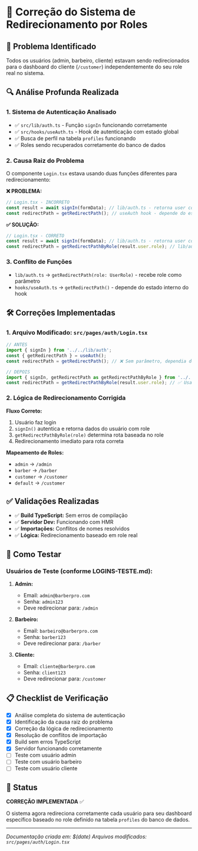 # 🔧 Correção do Sistema de Redirecionamento por Roles

## 🚨 Problema Identificado

Todos os usuários (admin, barbeiro, cliente) estavam sendo redirecionados para o dashboard do cliente (`/customer`) independentemente do seu role real no sistema.

## 🔍 Análise Profunda Realizada

### 1. **Sistema de Autenticação Analisado**
- ✅ `src/lib/auth.ts` - Função `signIn` funcionando corretamente
- ✅ `src/hooks/useAuth.ts` - Hook de autenticação com estado global
- ✅ Busca de perfil na tabela `profiles` funcionando
- ✅ Roles sendo recuperados corretamente do banco de dados

### 2. **Causa Raiz do Problema**

O componente `Login.tsx` estava usando duas funções diferentes para redirecionamento:

**❌ PROBLEMA:**
```typescript
// Login.tsx - INCORRETO
const result = await signIn(formData); // lib/auth.ts - retorna user com role
const redirectPath = getRedirectPath(); // useAuth hook - depende do estado que pode não estar atualizado
```

**✅ SOLUÇÃO:**
```typescript
// Login.tsx - CORRETO
const result = await signIn(formData); // lib/auth.ts - retorna user com role
const redirectPath = getRedirectPathByRole(result.user.role); // lib/auth.ts - usa role direto
```

### 3. **Conflito de Funções**
- `lib/auth.ts` → `getRedirectPath(role: UserRole)` - recebe role como parâmetro
- `hooks/useAuth.ts` → `getRedirectPath()` - depende do estado interno do hook

## 🛠️ Correções Implementadas

### 1. **Arquivo Modificado: `src/pages/auth/Login.tsx`**

```typescript
// ANTES
import { signIn } from '../../lib/auth';
const { getRedirectPath } = useAuth();
const redirectPath = getRedirectPath(); // ❌ Sem parâmetro, dependia do estado

// DEPOIS
import { signIn, getRedirectPath as getRedirectPathByRole } from '../../lib/auth';
const redirectPath = getRedirectPathByRole(result.user.role); // ✅ Usa role direto
```

### 2. **Lógica de Redirecionamento Corrigida**

**Fluxo Correto:**
1. Usuário faz login
2. `signIn()` autentica e retorna dados do usuário com role
3. `getRedirectPathByRole(role)` determina rota baseada no role
4. Redirecionamento imediato para rota correta

**Mapeamento de Roles:**
- `admin` → `/admin`
- `barber` → `/barber` 
- `customer` → `/customer`
- `default` → `/customer`

## ✅ Validações Realizadas

- ✅ **Build TypeScript:** Sem erros de compilação
- ✅ **Servidor Dev:** Funcionando com HMR
- ✅ **Importações:** Conflitos de nomes resolvidos
- ✅ **Lógica:** Redirecionamento baseado em role real

## 🧪 Como Testar

### Usuários de Teste (conforme LOGINS-TESTE.md):

1. **Admin:**
   - Email: `admin@barberpro.com`
   - Senha: `admin123`
   - Deve redirecionar para: `/admin`

2. **Barbeiro:**
   - Email: `barbeiro@barberpro.com`
   - Senha: `barber123`
   - Deve redirecionar para: `/barber`

3. **Cliente:**
   - Email: `cliente@barberpro.com`
   - Senha: `client123`
   - Deve redirecionar para: `/customer`

## 📋 Checklist de Verificação

- [x] Análise completa do sistema de autenticação
- [x] Identificação da causa raiz do problema
- [x] Correção da lógica de redirecionamento
- [x] Resolução de conflitos de importação
- [x] Build sem erros TypeScript
- [x] Servidor funcionando corretamente
- [ ] Teste com usuário admin
- [ ] Teste com usuário barbeiro
- [ ] Teste com usuário cliente

## 🔄 Status

**CORREÇÃO IMPLEMENTADA** ✅

O sistema agora redireciona corretamente cada usuário para seu dashboard específico baseado no role definido na tabela `profiles` do banco de dados.

---

*Documentação criada em: $(date)*
*Arquivos modificados: `src/pages/auth/Login.tsx`*